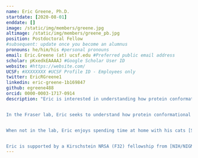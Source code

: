 ```yaml
---
name: Eric Greene, Ph.D.
startdate: [2020-08-01]
enddate: []
image: /static/img/members/greene.jpg
altimage: /static/img/members/greene_pb.jpg
position: Postdoctoral Fellow
#subsequent: update once you become an alumnus
pronouns: he/him/his #personal pronouns
email: Eric.Greene (at) ucsf.edu #Preferred public email address
scholar: pKxedkEAAAAJ #Google Scholar User ID
website: #https://website.com/
UCSF: #XXXXXXXX #UCSF Profile ID - Employees only
twitter: EricRGreene1
linkedin: eric-greene-1b169847
github: egreene488
orcid: 0000-0003-1717-0914
description: "Eric is interested in understanding how protein conformations impact function and regulation, and, how posttranslational factors that occur throughout a protein’s lifetime further tune function. Eric graduated from the University of Colorado, Boulder with degrees in Biochemistry and Molecular, Cellular, and Development Biology. As an undergraduate, he worked with Dr. Zhongping Tan using chemical biology approaches to study glycosylated proteins. As a graduate student in [Dr. Andy Martin’s](http://mcb.berkeley.edu/labs/martin/) lab at UC Berkeley, Eric studied how conformations and conformational dynamics of the 26S proteasome influence degradation processes. He also collaborated with [Dr. Susan Marqusee’s](https://zebra.berkeley.edu) lab to help illuminate how energetic changes conferred by site-specific ubiquitination on substrate proteins influenced whether, and how, these proteins were degraded by the proteasome.


In the Fraser lab, Eric seeks to understand how protein conformational states influence activity and regulation of metabolic enzymes.


When not in the lab, Eric enjoys spending time at home with his cats [Stella](/pets/#Stella), [Bart](/pets/#Bart), and [Dusty](/pets/#Dusty), climbing, running, skiing, mountain biking, and cooking.


Eric is supported by a Kirschstein NRSA (F32) fellowship from [NIH/NIGMS](https://www.nigms.nih.gov/)."
---
```

